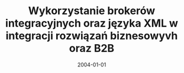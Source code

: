 ---
# Documentation: https://wowchemy.com/docs/managing-content/

title: Wykorzystanie brokerów integracyjnych oraz języka XML w integracji rozwiązań
  biznesowyvh oraz B2B
subtitle: ''
summary: ''
authors:
- kazienko
tags: []
categories: []
date: '2004-01-01'
lastmod: 2022-10-07T05:48:15Z
featured: false
draft: false

# Featured image
# To use, add an image named `featured.jpg/png` to your page's folder.
# Focal points: Smart, Center, TopLeft, Top, TopRight, Left, Right, BottomLeft, Bottom, BottomRight.
image:
  caption: ''
  focal_point: ''
  preview_only: false

# Projects (optional).
#   Associate this post with one or more of your projects.
#   Simply enter your project's folder or file name without extension.
#   E.g. `projects = ["internal-project"]` references `content/project/deep-learning/index.md`.
#   Otherwise, set `projects = []`.
projects: []
publishDate: '2022-10-07T05:48:14.316374Z'
publication_types:
- '1'
abstract: ''
publication: ''
---